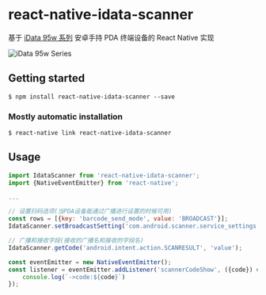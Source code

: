 # react-native-idata-scanner

基于 [iData 95w 系列](http://www.cxds.com.cn/CxIm_ArticleView.asp?id=149) 安卓手持 PDA 终端设备的 React Native 实现

![iData 95w Series](http://www.cxds.com.cn/Integralmall/images/article/image/20160226/20160226150280978097.jpg)

## Getting started

`$ npm install react-native-idata-scanner --save`

### Mostly automatic installation

`$ react-native link react-native-idata-scanner`

## Usage

```javascript
import IdataScanner from 'react-native-idata-scanner';
import {NativeEventEmitter} from 'react-native';

...

// 设置扫码选项(当PDA设备能通过广播进行设置的时候可用)
const rows = [{key: 'barcode_send_mode', value: 'BROADCAST'}];
IdataScanner.setBroadcastSetting('com.android.scanner.service_settings', rows);

// 广播和接收字段(接收的广播名和接收的字段名)
IdataScanner.getCode('android.intent.action.SCANRESULT', 'value');

const eventEmitter = new NativeEventEmitter();
const listener = eventEmitter.addListener('scannerCodeShow', ({code}) => {
    console.log(`->code:${code}`)
});
```
